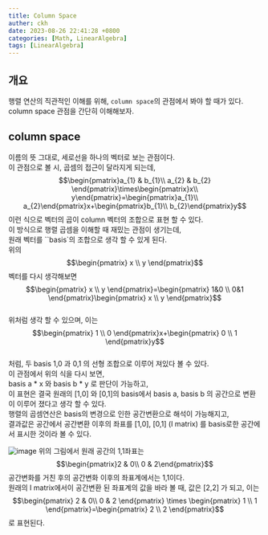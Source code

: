 ```yaml
---
title: Column Space
auther: ckh
date: 2023-08-26 22:41:28 +0800
categories: [Math, LinearAlgebra]
tags: [LinearAlgebra]    
---
```


## 개요
행렬 연산의 직관적인 이해를 위해, ``column space``의 관점에서 봐야 할 때가 있다.  
column space 관점을 간단히 이해해보자.  

## column space
이름의 뜻 그대로, 세로선을 하나의 벡터로 보는 관점이다.  
이 관점으로 볼 시, 곱셈의 접근이 달라지게 되는데,  
$$\begin{pmatrix}a_{1} & b_{1}\\ a_{2} & b_{2} \end{pmatrix}\times\begin{pmatrix}x\\ y\end{pmatrix}=\begin{pmatrix}a_{1}\\ a_{2}\end{pmatrix}x+\begin{pmatrix}b_{1}\\ b_{2}\end{pmatrix}y$$
이런 식으로 벡터의 곱이 column 벡터의 조합으로 표현 할 수 있다.  
이 방식으로 행렬 곱셈을 이해할 때 재밌는 관점이 생기는데,  
원래 벡터를 ``basis`의 조합으로 생각 할 수 있게 된다.  
위의 $$\begin{pmatrix} x \\ y \end{pmatrix}$$벡터를 다시 생각해보면  
$$\begin{pmatrix} x \\ y \end{pmatrix}=\begin{pmatrix} 1&0 \\ 0&1 \end{pmatrix}\begin{pmatrix} x \\ y \end{pmatrix}$$  
위처럼 생각 할 수 있으며, 이는 $$\begin{pmatrix} 1 \\ 0 \end{pmatrix}x+\begin{pmatrix} 0 \\ 1 \end{pmatrix}y$$  
처럼, 두 basis 1,0 과 0,1 의 선형 조합으로 이루어 져있다 볼 수 있다.  
이 관점에서 위의 식을 다시 보면,  
basis a * x 와 basis b * y 로 판단이 가능하고,   
이 표현은 결국 원래의 [1,0] 와 [0,1]의 basis에서 basis a, basis b 의 공간으로 변환이 이루어 졌다고 생각 할 수 있다.  
행렬의 곱셈연산은 basis의 변경으로 인한 공간변환으로 해석이 가능해지고,  
결과값은 공간에서 공간변환 이후의 좌표를 [1,0], [0,1] (I matrix) 를 basis로한 공간에서 표시한 것이라 볼 수 있다.  

![image](https://github.com/ckh7488/ckh7488.github.io/assets/75701998/f867afc9-6faa-4e34-aefd-f2f56607e157)
위의 그림에서 원래 공간의 1,1좌표는 $$\begin{pmatrix}2 & 0\\ 0 & 2\end{pmatrix}$$ 공간변화를 거친 후의 공간변화 이후의 좌표계에서는  1,1이다.  
원래의 I matrix에서이 공간변환 된 좌표계의 값을 바라 볼 때, 값은 [2,2] 가 되고, 이는
$$\begin{pmatrix}
2 & 0\\ 
0 & 2
\end{pmatrix} \times \begin{pmatrix}
1 \\ 
1 
\end{pmatrix}=\begin{pmatrix}
2 \\ 
2 
\end{pmatrix}$$
로 표현된다.  
